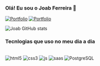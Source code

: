 ### Olá! Eu sou o Joab Ferreira 👋


[![Portfolio ](https://img.shields.io/website?label=JoabFerreira.com&style=for-the-badge&url=https://joabferreira.com/)](https://joabferreira.com/)
[![Portfolio ](	https://img.shields.io/badge/Instagram-E4405F?style=for-the-badge&logo=instagram&logoColor=white)](https://www.instagram.com/joabfs/)

![Joab GitHub stats](https://github-readme-stats.vercel.app/api?username=joabcks&show_icons=true&theme=dracula)

### Tecnlogias que uso no meu dia a dia

<div style="display: inline_block"><br/>
  <img align="center" alt="html5" src="https://img.shields.io/badge/HTML5-E34F26?style=for-the-badge&logo=html5&logoColor=white" />
  <img align="center" alt="css3" src="https://img.shields.io/badge/CSS3-1572B6?style=for-the-badge&logo=css3&logoColor=white" />
  <img align="center" alt="js" src="https://img.shields.io/badge/JavaScript-F7DF1E?style=for-the-badge&logo=javascript&logoColor=black" />
  <img align="center" alt="saas" src="https://img.shields.io/badge/Sass-CC6699?style=for-the-badge&logo=sass&logoColor=white" />
    <img align="center" alt="PostgreSQL" src="https://img.shields.io/badge/PostgreSQL-316192?style=for-the-badge&logo=postgresql&logoColor=white" />
  </div>
  
 
